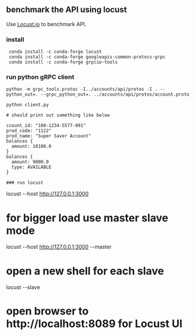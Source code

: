 ## benchmark the API using locust

Use [Locust.io](http://locust.io) to benchmark API.

### install
```
 conda install -c conda-forge locust
 conda install -c conda-forge googleapis-common-protocs-grpc
 conda install -c conda-forge grpcio-tools

```

### run python gRPC client
```
python -m grpc_tools.protoc -I../accounts/api/protos -I . --python_out=. --grpc_python_out=. ../accounts/api/protos/account.proto

python client.py

# should print out something like below

ccount_id: "100-1234-5577-891"
prod_code: "1122"
prod_name: "Super Saver Account"
balances {
  amount: 10100.0
}
balances {
  amount: 9000.0
  type: AVAILABLE
}

### run locust
```
locust --host http://127.0.0.1:3000

# for bigger load use master slave mode
locust --host http://127.0.0.1:3000 --master

# open a new shell for each slave
locust --slave

# open browser to http://localhost:8089 for Locust UI

```



